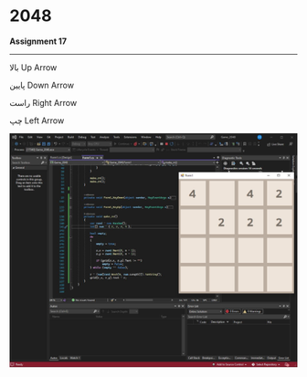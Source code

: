 # 2048

**Assignment 17**

---

بالا Up Arrow

پایین Down Arrow

راست Right Arrow

چپ Left Arrow

![Screen Shot](Capture.JPG)
